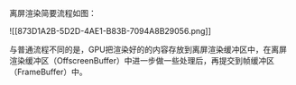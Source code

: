离屏渲染简要流程如图：

![[873D1A2B-5D2D-4AE1-B83B-7094A8B29056.png]]

与普通流程不同的是，GPU把渲染好的的内容存放到离屏渲染缓冲区中，在离屏渲染缓冲区（OffscreenBuffer）中进一步做一些处理后，再提交到帧缓冲区（FrameBuffer）中。